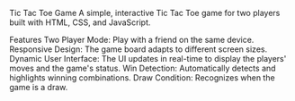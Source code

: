 Tic Tac Toe Game
A simple, interactive Tic Tac Toe game for two players built with HTML, CSS, and JavaScript.

Features
Two Player Mode: Play with a friend on the same device.
Responsive Design: The game board adapts to different screen sizes.
Dynamic User Interface: The UI updates in real-time to display the players' moves and the game's status.
Win Detection: Automatically detects and highlights winning combinations.
Draw Condition: Recognizes when the game is a draw.

